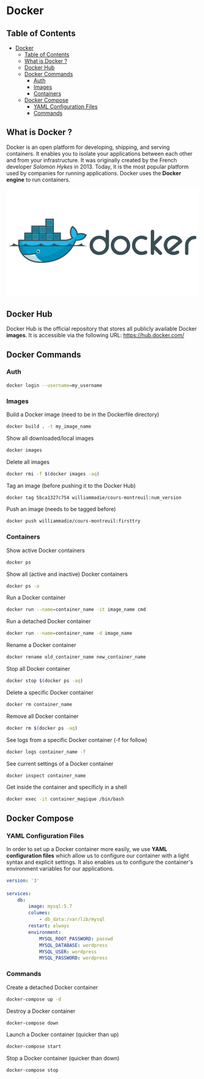 # Docker

## Table of Contents

- [Docker](#docker)
  - [Table of Contents](#table-of-contents)
  - [What is Docker ?](#what-is-docker-)
  - [Docker Hub](#docker-hub)
  - [Docker Commands](#docker-commands)
    - [Auth](#auth)
    - [Images](#images)
    - [Containers](#containers)
  - [Docker Compose](#docker-compose)
    - [YAML Configuration Files](#yaml-configuration-files)
    - [Commands](#commands)

## What is Docker ?

Docker is an open platform for developing, shipping, and serving containers. It enables you to isolate your applications between each other and from your infrastructure. It was originally created by the French developer *Solomon Hykes* in 2013. Today, it is the most popular platform used by companies for running applications. Docker uses the **Docker engine** to run containers.

![img_1](/networks/docker/resources/logo.jpg)

## Docker Hub

Docker Hub is the official repository that stores all publicly available Docker **images**. It is accessible via the following URL: https://hub.docker.com/

## Docker Commands

### Auth

```bash
docker login --username=my_username
```

### Images

Build a Docker image (need to be in the Dockerfile directory)
```bash
docker build . -t my_image_name
```

Show all downloaded/local images
```bash
docker images
```

Delete all images
```bash
docker rmi -f $(docker images -aq)
```

Tag an image (before pushing it to the Docker Hub)
```bash
docker tag 5bca1327c754 williammadie/cours-montreuil:num_version
```

Push an image (needs to be tagged before)
```bash
docker push williammadie/cours-montreuil:firsttry
```

### Containers

Show active Docker containers
```bash
docker ps
```

Show all (active and inactive) Docker containers 
```bash
docker ps -a
```

Run a Docker container
```bash
docker run --name=container_name -it image_name cmd
```

Run a detached Docker container
```bash
docker run --name=container_name -d image_name
```

Rename a Docker container
```bash
docker rename old_container_name new_container_name
```

Stop all Docker container
```bash
docker stop $(docker ps -aq)
```

Delete a specific Docker container
```bash
docker rm container_name
```

Remove all Docker container
```bash
docker rm $(docker ps -aq)
```

See logs from a specific Docker container (-f for follow)
```bash
docker logs container_name -f
```

See current settings of a Docker container
```bash
docker inspect container_name
```

Get inside the container and specificly in a shell
```bash
docker exec -it container_magique /bin/bash
```

## Docker Compose

### YAML Configuration Files

In order to set up a Docker container more easily, we use **YAML configuration files** which allow us to configure our container with a light syntax and explicit settings. It also enables us to configure the container's environment variables for our applications.

```yaml
version: '3'

services:
    db:
        image: mysql:5.7
        columes:
            - db_data:/var/lib/mysql
        restart: always
        environment:
            MYSQL_ROOT_PASSWORD: passwd
            MYSQL_DATABASE: wordpress
            MYSQL_USER: wordpress
            MYSQL_PASSWORD: wordpress
```

### Commands

Create a detached Docker container
```bash
docker-compose up -d
```

Destroy a Docker container
```bash
docker-compose down
```

Launch a Docker container (quicker than up)
```bash
docker-compose start
```

Stop a Docker container (quicker than down)
```bash
docker-compose stop
```

